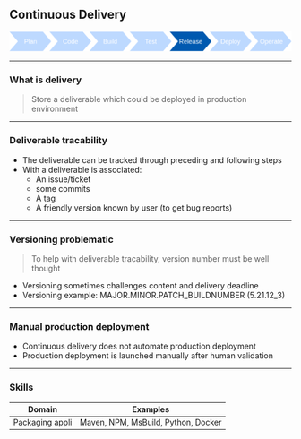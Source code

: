 ## Continuous Delivery
<img src="images/release-cycle/release-cycle-release.png" style="background:none; border:none; box-shadow:none;"/>

----

### What is delivery

> Store a deliverable which could be deployed in production environment

----

### Deliverable tracability

* The deliverable can be tracked through preceding and following steps
* With a deliverable is associated:
  * An issue/ticket
  * some commits
  * A tag 
  * A friendly version known by user (to get bug reports)

----

### Versioning problematic

> To help with deliverable tracability, version number must be well thought

* Versioning sometimes challenges content and delivery deadline
* Versioning example: MAJOR.MINOR.PATCH_BUILDNUMBER (5.21.12_3)

----

### Manual production deployment

* Continuous delivery does not automate production deployment
* Production deployment is launched manually after human validation

----

### Skills

Domain | Examples
--- | ---
Packaging appli | Maven, NPM, MsBuild, Python, Docker
